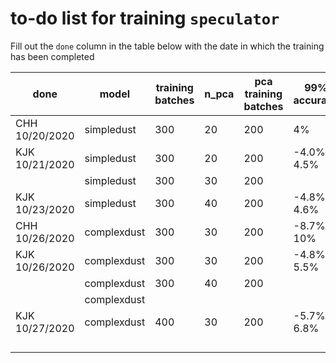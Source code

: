 # to-do list for training `speculator`

Fill out the `done` column in the table below with the date in which the training has been completed

| done | model       | training batches | n_pca | pca training batches | 99% accuracy |
| ---- | ----------- | ------- | ----- | ------------------------ | ------------ |
| CHH 10/20/2020     | simpledust  | 300     | 20    | 200                      |   4%           |
| KJK 10/21/2020     | simpledust  | 300     | 20    | 200                      |   -4.0%, 4.5%           |
|      | simpledust  | 300     | 30    | 200                      |              |
| KJK 10/23/2020     | simpledust  | 300     | 40    | 200                      |   -4.8%, 4.6%           |
| CHH 10/26/2020     | complexdust | 300     | 30    | 200                      |   -8.7%, 10%            |
| KJK 10/26/2020     | complexdust | 300     | 30    | 200                      |   -4.8%, 5.5%            |
|      | complexdust | 300     | 40    | 200                      |              |
|      | complexdust |         |       |                          |              |
| KJK 10/27/2020     | complexdust | 400     | 30    | 200                      |   -5.7%, 6.8%             |
|      |             |         |       |                          |              |
|      |             |         |       |                          |              |
|      |             |         |       |                          |              |
|      |             |         |       |                          |              |



